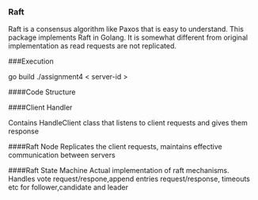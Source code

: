 ### Raft

Raft is a consensus algorithm like Paxos that is easy to understand. This package implements Raft in Golang. It is somewhat different from original implementation as read requests are not replicated.

###Execution

go build
./assignment4 < server-id >

####Code Structure

####Client Handler

Contains HandleClient class that listens to client requests and gives them response

####Raft Node
Replicates the client requests, maintains effective communication between servers

####Raft State Machine
Actual implementation of raft mechanisms. Handles vote request/respone,append entries request/response, timeouts etc for follower,candidate and leader

